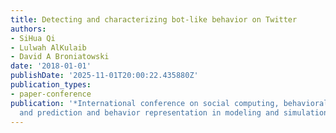 ```yaml
---
title: Detecting and characterizing bot-like behavior on Twitter
authors:
- SiHua Qi
- Lulwah AlKulaib
- David A Broniatowski
date: '2018-01-01'
publishDate: '2025-11-01T20:00:22.435880Z'
publication_types:
- paper-conference
publication: '*International conference on social computing, behavioral-cultural modeling
  and prediction and behavior representation in modeling and simulation*'
---
```

